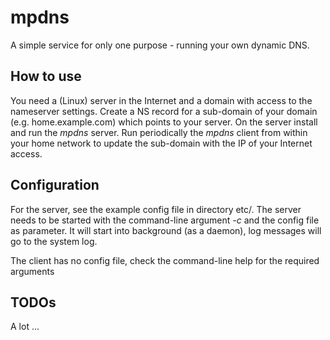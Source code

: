 # mpdns

A simple service for only one purpose - running your own dynamic DNS.

## How to use
You need a (Linux) server in the Internet and a domain with access to the 
nameserver settings. Create a NS record for a sub-domain of your domain 
(e.g. home.example.com) which points to your server. On the server install
and run the *mpdns* server. Run periodically the *mpdns* client from within 
your home network to update the sub-domain with the IP of your Internet 
access.

## Configuration
For the server, see the example config file in directory etc/. The server needs
to be started with the command-line argument *-c* and the config file as
parameter. It will start into background (as a daemon), log messages will go
to the system log.

The client has no config file, check the command-line help for the required
arguments

## TODOs
A lot ...

